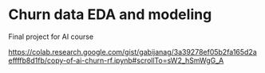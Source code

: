 # Churn data EDA and modeling
Final project for AI course

https://colab.research.google.com/gist/gabijanag/3a39278ef05b2fa165d2aeffffb8d1fb/copy-of-ai-churn-rf.ipynb#scrollTo=sW2_hSmWgG_A
